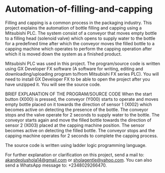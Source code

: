# Automation-of-filling-and-capping
Filling and capping is a common process in the packaging industry. This project explains the automation of bottle filling and capping using a Mitsubishi PLC.  The system consist of a conveyor that moves empty bottle to a filling head (solenoid valve) which opens to supply water to the bottle for a predefined time after which the  conveyor moves the filled bottle to a capping machine which operates to perform the capping operation after which it is moved down the system as a finished product.

Mitsubishi PLC was used in this project. The program/source code is written using GX Developer FX software (A software for writing, editing and downloading/uploading program to/from Mitsubishi FX series PLC). You will need to install GX Developer FX to be able to open the project after you have unzipped it. You will see the source code.  

BRIEF EXPLANATION OF THE PROGRAM/SOURCE CODE
When the start button (X000) is pressed, the conveyor (Y000) starts to operate and moves empty bottle placed on it towards the direction of sensor 1 (X002) which becomes active on detecting the presence of the bottle. The conveyor stops and the valve operate for 2 seconds to supply water to the bottle. The conveyor starts again and move the filled bottle towards the direction of sensor 2 (X003) placed at the capping machine position. The sensor becomes active on detecting the filled bottle. The conveyor stops and the capping machine operates for 2 seconds to complete the capping process.

The source code is written using ladder logic programming language.	




For further explanation or clarification on this project, send a mail to: akandeolushola14@gmail.com or sholagentle@yahoo.com. You can also send a WhatsApp message to: +2348029266470.
